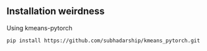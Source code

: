 ## Installation weirdness
Using kmeans-pytorch
```bash
pip install https://github.com/subhadarship/kmeans_pytorch.git
```